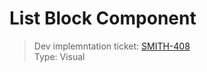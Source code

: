 # List Block Component
> Dev implemntation ticket: [SMITH-408](https://everfi.atlassian.net/browse/SMITH-408)    
Type: Visual  

<!-- cypress/integration/listBlock.js -->
<!-- /cypress/integration/listBlock.js -->